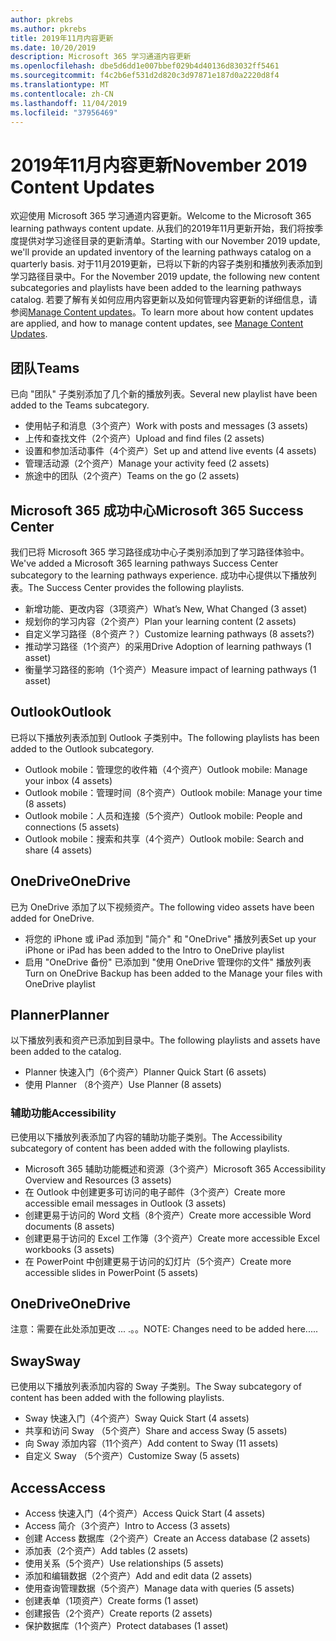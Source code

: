 ```yaml
---
author: pkrebs
ms.author: pkrebs
title: 2019年11月内容更新
ms.date: 10/20/2019
description: Microsoft 365 学习通道内容更新
ms.openlocfilehash: dbe5d6dd1e007bbef029b4d40136d83032ff5461
ms.sourcegitcommit: f4c2b6ef531d2d820c3d97871e187d0a2220d8f4
ms.translationtype: MT
ms.contentlocale: zh-CN
ms.lasthandoff: 11/04/2019
ms.locfileid: "37956469"
---
```

# <a name="november-2019-content-updates"></a><span data-ttu-id="1a998-103">2019年11月内容更新</span><span class="sxs-lookup"><span data-stu-id="1a998-103">November 2019 Content Updates</span></span>
<span data-ttu-id="1a998-104">欢迎使用 Microsoft 365 学习通道内容更新。</span><span class="sxs-lookup"><span data-stu-id="1a998-104">Welcome to the Microsoft 365 learning pathways content update.</span></span> <span data-ttu-id="1a998-105">从我们的2019年11月更新开始，我们将按季度提供对学习途径目录的更新清单。</span><span class="sxs-lookup"><span data-stu-id="1a998-105">Starting with our November 2019 update, we'll provide an updated inventory of the learning pathways catalog on a quarterly basis.</span></span> <span data-ttu-id="1a998-106">对于11月2019更新，已将以下新的内容子类别和播放列表添加到学习路径目录中。</span><span class="sxs-lookup"><span data-stu-id="1a998-106">For the November 2019 update, the following new content subcategories and playlists have been added to the learning pathways catalog.</span></span> <span data-ttu-id="1a998-107">若要了解有关如何应用内容更新以及如何管理内容更新的详细信息，请参阅[Manage Content updates](custom_contentupdatesmanage.md)。</span><span class="sxs-lookup"><span data-stu-id="1a998-107">To learn more about how content updates are applied, and how to manage content updates, see [Manage Content Updates](custom_contentupdatesmanage.md).</span></span>    

## <a name="teams"></a><span data-ttu-id="1a998-108">团队</span><span class="sxs-lookup"><span data-stu-id="1a998-108">Teams</span></span>
<span data-ttu-id="1a998-109">已向 "团队" 子类别添加了几个新的播放列表。</span><span class="sxs-lookup"><span data-stu-id="1a998-109">Several new playlist have been added to the Teams subcategory.</span></span>
- <span data-ttu-id="1a998-110">使用帖子和消息（3个资产）</span><span class="sxs-lookup"><span data-stu-id="1a998-110">Work with posts and messages (3 assets)</span></span>
- <span data-ttu-id="1a998-111">上传和查找文件（2个资产）</span><span class="sxs-lookup"><span data-stu-id="1a998-111">Upload and find files (2 assets)</span></span>
- <span data-ttu-id="1a998-112">设置和参加活动事件（4个资产）</span><span class="sxs-lookup"><span data-stu-id="1a998-112">Set up and attend live events (4 assets)</span></span>
- <span data-ttu-id="1a998-113">管理活动源（2个资产）</span><span class="sxs-lookup"><span data-stu-id="1a998-113">Manage your activity feed (2 assets)</span></span>
- <span data-ttu-id="1a998-114">旅途中的团队（2个资产）</span><span class="sxs-lookup"><span data-stu-id="1a998-114">Teams on the go (2 assets)</span></span>

## <a name="microsoft-365-success-center"></a><span data-ttu-id="1a998-115">Microsoft 365 成功中心</span><span class="sxs-lookup"><span data-stu-id="1a998-115">Microsoft 365 Success Center</span></span>
<span data-ttu-id="1a998-116">我们已将 Microsoft 365 学习路径成功中心子类别添加到了学习路径体验中。</span><span class="sxs-lookup"><span data-stu-id="1a998-116">We've added a Microsoft 365 learning pathways Success Center subcategory to the learning pathways experience.</span></span> <span data-ttu-id="1a998-117">成功中心提供以下播放列表。</span><span class="sxs-lookup"><span data-stu-id="1a998-117">The Success Center provides the following playlists.</span></span>
- <span data-ttu-id="1a998-118">新增功能、更改内容（3项资产）</span><span class="sxs-lookup"><span data-stu-id="1a998-118">What’s New, What Changed (3 asset)</span></span>
- <span data-ttu-id="1a998-119">规划你的学习内容（2个资产）</span><span class="sxs-lookup"><span data-stu-id="1a998-119">Plan your learning content (2 assets)</span></span>
- <span data-ttu-id="1a998-120">自定义学习路径（8个资产？）</span><span class="sxs-lookup"><span data-stu-id="1a998-120">Customize learning pathways (8 assets?)</span></span>
- <span data-ttu-id="1a998-121">推动学习路径（1个资产）的采用</span><span class="sxs-lookup"><span data-stu-id="1a998-121">Drive Adoption of learning pathways (1 asset)</span></span>
- <span data-ttu-id="1a998-122">衡量学习路径的影响（1个资产）</span><span class="sxs-lookup"><span data-stu-id="1a998-122">Measure impact of learning pathways (1 asset)</span></span>

## <a name="outlook"></a><span data-ttu-id="1a998-123">Outlook</span><span class="sxs-lookup"><span data-stu-id="1a998-123">Outlook</span></span>
<span data-ttu-id="1a998-124">已将以下播放列表添加到 Outlook 子类别中。</span><span class="sxs-lookup"><span data-stu-id="1a998-124">The following playlists has been added to the Outlook subcategory.</span></span> 
- <span data-ttu-id="1a998-125">Outlook mobile：管理您的收件箱（4个资产）</span><span class="sxs-lookup"><span data-stu-id="1a998-125">Outlook mobile: Manage your inbox (4 assets)</span></span>
- <span data-ttu-id="1a998-126">Outlook mobile：管理时间（8个资产）</span><span class="sxs-lookup"><span data-stu-id="1a998-126">Outlook mobile: Manage your time (8 assets)</span></span>
- <span data-ttu-id="1a998-127">Outlook mobile：人员和连接（5个资产）</span><span class="sxs-lookup"><span data-stu-id="1a998-127">Outlook mobile: People and connections (5 assets)</span></span>
- <span data-ttu-id="1a998-128">Outlook mobile：搜索和共享（4个资产）</span><span class="sxs-lookup"><span data-stu-id="1a998-128">Outlook mobile: Search and share (4 assets)</span></span>

## <a name="onedrive"></a><span data-ttu-id="1a998-129">OneDrive</span><span class="sxs-lookup"><span data-stu-id="1a998-129">OneDrive</span></span>
<span data-ttu-id="1a998-130">已为 OneDrive 添加了以下视频资产。</span><span class="sxs-lookup"><span data-stu-id="1a998-130">The following video assets have been added for OneDrive.</span></span> 
- <span data-ttu-id="1a998-131">将您的 iPhone 或 iPad 添加到 "简介" 和 "OneDrive" 播放列表</span><span class="sxs-lookup"><span data-stu-id="1a998-131">Set up your iPhone or iPad has been added to the Intro to OneDrive playlist</span></span>
- <span data-ttu-id="1a998-132">启用 "OneDrive 备份" 已添加到 "使用 OneDrive 管理你的文件" 播放列表</span><span class="sxs-lookup"><span data-stu-id="1a998-132">Turn on OneDrive Backup has been added to the Manage your files with OneDrive playlist</span></span>

## <a name="planner"></a><span data-ttu-id="1a998-133">Planner</span><span class="sxs-lookup"><span data-stu-id="1a998-133">Planner</span></span>
<span data-ttu-id="1a998-134">以下播放列表和资产已添加到目录中。</span><span class="sxs-lookup"><span data-stu-id="1a998-134">The following playlists and assets have been added to the catalog.</span></span>  
- <span data-ttu-id="1a998-135">Planner 快速入门（6个资产）</span><span class="sxs-lookup"><span data-stu-id="1a998-135">Planner Quick Start (6 assets)</span></span>
- <span data-ttu-id="1a998-136">使用 Planner （8个资产）</span><span class="sxs-lookup"><span data-stu-id="1a998-136">Use Planner (8 assets)</span></span>

### <a name="accessibility"></a><span data-ttu-id="1a998-137">辅助功能</span><span class="sxs-lookup"><span data-stu-id="1a998-137">Accessibility</span></span>
<span data-ttu-id="1a998-138">已使用以下播放列表添加了内容的辅助功能子类别。</span><span class="sxs-lookup"><span data-stu-id="1a998-138">The Accessibility subcategory of content has been added with the following playlists.</span></span> 
- <span data-ttu-id="1a998-139">Microsoft 365 辅助功能概述和资源（3个资产）</span><span class="sxs-lookup"><span data-stu-id="1a998-139">Microsoft 365 Accessibility Overview and Resources (3 assets)</span></span>
- <span data-ttu-id="1a998-140">在 Outlook 中创建更多可访问的电子邮件（3个资产）</span><span class="sxs-lookup"><span data-stu-id="1a998-140">Create more accessible email messages in Outlook (3 assets)</span></span>
- <span data-ttu-id="1a998-141">创建更易于访问的 Word 文档（8个资产）</span><span class="sxs-lookup"><span data-stu-id="1a998-141">Create more accessible Word documents (8 assets)</span></span>
- <span data-ttu-id="1a998-142">创建更易于访问的 Excel 工作簿（3个资产）</span><span class="sxs-lookup"><span data-stu-id="1a998-142">Create more accessible Excel workbooks (3 assets)</span></span>
- <span data-ttu-id="1a998-143">在 PowerPoint 中创建更易于访问的幻灯片（5个资产）</span><span class="sxs-lookup"><span data-stu-id="1a998-143">Create more accessible slides in PowerPoint (5 assets)</span></span>

## <a name="onedrive"></a><span data-ttu-id="1a998-144">OneDrive</span><span class="sxs-lookup"><span data-stu-id="1a998-144">OneDrive</span></span>
<span data-ttu-id="1a998-145">注意：需要在此处添加更改 ... .。。</span><span class="sxs-lookup"><span data-stu-id="1a998-145">NOTE: Changes need to be added here.....</span></span>

## <a name="sway"></a><span data-ttu-id="1a998-146">Sway</span><span class="sxs-lookup"><span data-stu-id="1a998-146">Sway</span></span>
<span data-ttu-id="1a998-147">已使用以下播放列表添加内容的 Sway 子类别。</span><span class="sxs-lookup"><span data-stu-id="1a998-147">The Sway subcategory of content has been added with the following playlists.</span></span> 
- <span data-ttu-id="1a998-148">Sway 快速入门（4个资产）</span><span class="sxs-lookup"><span data-stu-id="1a998-148">Sway Quick Start (4 assets)</span></span>
- <span data-ttu-id="1a998-149">共享和访问 Sway （5个资产）</span><span class="sxs-lookup"><span data-stu-id="1a998-149">Share and access Sway (5 assets)</span></span>
- <span data-ttu-id="1a998-150">向 Sway 添加内容（11个资产）</span><span class="sxs-lookup"><span data-stu-id="1a998-150">Add content to Sway (11 assets)</span></span>
- <span data-ttu-id="1a998-151">自定义 Sway （5个资产）</span><span class="sxs-lookup"><span data-stu-id="1a998-151">Customize Sway (5 assets)</span></span>

## <a name="access"></a><span data-ttu-id="1a998-152">Access</span><span class="sxs-lookup"><span data-stu-id="1a998-152">Access</span></span>
- <span data-ttu-id="1a998-153">Access 快速入门（4个资产）</span><span class="sxs-lookup"><span data-stu-id="1a998-153">Access Quick Start (4 assets)</span></span>
- <span data-ttu-id="1a998-154">Access 简介（3个资产）</span><span class="sxs-lookup"><span data-stu-id="1a998-154">Intro to Access (3 assets)</span></span>
- <span data-ttu-id="1a998-155">创建 Access 数据库（2个资产）</span><span class="sxs-lookup"><span data-stu-id="1a998-155">Create an Access database (2 assets)</span></span>
- <span data-ttu-id="1a998-156">添加表（2个资产）</span><span class="sxs-lookup"><span data-stu-id="1a998-156">Add tables (2 assets)</span></span>
- <span data-ttu-id="1a998-157">使用关系（5个资产）</span><span class="sxs-lookup"><span data-stu-id="1a998-157">Use relationships (5 assets)</span></span>
- <span data-ttu-id="1a998-158">添加和编辑数据（2个资产）</span><span class="sxs-lookup"><span data-stu-id="1a998-158">Add and edit data (2 assets)</span></span>
- <span data-ttu-id="1a998-159">使用查询管理数据（5个资产）</span><span class="sxs-lookup"><span data-stu-id="1a998-159">Manage data with queries (5 assets)</span></span>
- <span data-ttu-id="1a998-160">创建表单（1项资产）</span><span class="sxs-lookup"><span data-stu-id="1a998-160">Create forms (1 asset)</span></span>
- <span data-ttu-id="1a998-161">创建报告（2个资产）</span><span class="sxs-lookup"><span data-stu-id="1a998-161">Create reports (2 assets)</span></span>
- <span data-ttu-id="1a998-162">保护数据库（1个资产）</span><span class="sxs-lookup"><span data-stu-id="1a998-162">Protect databases (1 asset)</span></span>

